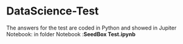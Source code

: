 # DataScience-Test

The answers for the test are coded in Python and showed in Jupiter Notebook: in folder Notebook :__SeedBox Test.ipynb__
